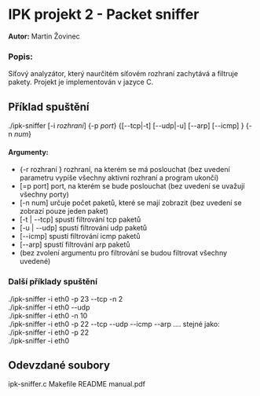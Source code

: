 ﻿# IPK projekt 2 - Packet sniffer
**Autor:** Martin Žovinec
### Popis:
Síťový analyzátor, který naurčitém síťovém rozhraní zachytává a filtruje pakety. Projekt je implementován v jazyce C.

## Příklad spuštění
./ipk-sniffer [-i _rozhraní_] {-p ­­_port_} {[--tcp|-t] [--udp|-u] [--arp] [--icmp] } {-n _num_}

#### Argumenty:
- {-r rozhraní } rozhraní, na kterém se má poslouchat (bez uvedení parametru vypíše všechny aktivní rozhraní a program ukončí)
- [=p port] port, na kterém se bude poslouchat (bez uvedení se uvažují všechny porty)
- [-n  num] určuje počet paketů, které se mají zobrazit (bez uvedení se zobrazí pouze jeden paket)
- [-t | --tcp] spustí filtrování tcp paketů
- [-u | --udp] spustí filtrování udp paketů
- [--icmp] spustí filtrování icmp paketů
- [--arp] spustí filtrování arp paketů
- (bez zvolení argumentu pro filtrování se budou filtrovat všechny uvedené)

### Další příklady spuštění
./ipk-sniffer -i eth0 -p 23 --tcp -n 2  
./ipk-sniffer -i eth0 --udp  
./ipk-sniffer -i eth0 -n 10  
./ipk-sniffer -i eth0 -p 22 --tcp --udp --icmp --arp .... stejné jako:  
./ipk-sniffer -i eth0 -p 22  
./ipk-sniffer -i eth0

## Odevzdané soubory
ipk-sniffer.c
Makefile
README
manual.pdf
